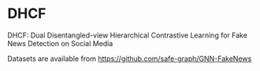 # DHCF
DHCF: Dual Disentangled-view Hierarchical Contrastive Learning for Fake News Detection on Social Media


Datasets are available from https://github.com/safe-graph/GNN-FakeNews

